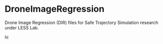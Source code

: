 # DroneImageRegression
Drone Image Regression (DIR) files for Safe Trajectory Simulation research under LESS Lab.

hi
